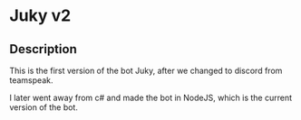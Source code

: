 # Juky v2

## Description
This is the first version of the bot Juky, after we changed to discord from teamspeak.

I later went away from c# and made the bot in NodeJS, which is the current version of the bot.